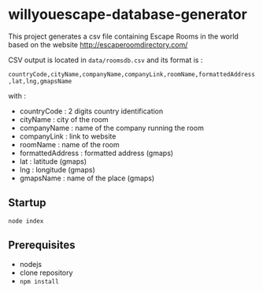 willyouescape-database-generator
=========

This project generates a csv file containing Escape Rooms in the world based on the website http://escaperoomdirectory.com/

CSV output is located in `data/roomsdb.csv` and its format is :

`countryCode,cityName,companyName,companyLink,roomName,formattedAddress,lat,lng,gmapsName`

with :

- countryCode : 2 digits country identification
- cityName : city of the room
- companyName : name of the company running the room
- companyLink : link to website
- roomName : name of the room
- formattedAddress : formatted address (gmaps)
- lat : latitude (gmaps)
- lng : longitude (gmaps)
- gmapsName : name of the place (gmaps)


## Startup

`node index`

## Prerequisites

- nodejs
- clone repository
- `npm install`